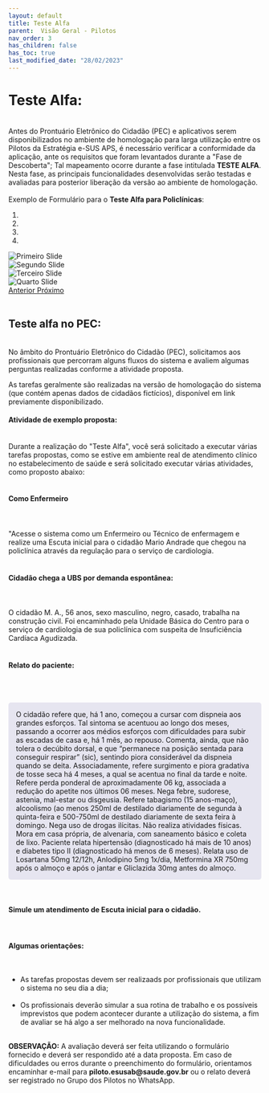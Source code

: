 ```yaml
---
layout: default
title: Teste Alfa
parent:  Visão Geral - Pilotos
nav_order: 3
has_children: false
has_toc: true
last_modified_date: "28/02/2023"
---
```


<html>
<head>
    <title>Teste Alfa</title>
<link rel="stylesheet" href="https://stackpath.bootstrapcdn.com/bootstrap/4.1.3/css/bootstrap.min.css" integrity="sha384-MCw98/SFnGE8fJT3GXwEOngsV7Zt27NXFoaoApmYm81iuXoPkFOJwJ8ERdknLPMO" crossorigin="anonymous">
<script src="https://code.jquery.com/jquery-3.3.1.slim.min.js" integrity="sha384-q8i/X+965DzO0rT7abK41JStQIAqVgRVzpbzo5smXKp4YfRvH+8abtTE1Pi6jizo" crossorigin="anonymous"></script>
<script src="https://cdnjs.cloudflare.com/ajax/libs/popper.js/1.14.3/umd/popper.min.js" integrity="sha384-ZMP7rVo3mIykV+2+9J3UJ46jBk0WLaUAdn689aCwoqbBJiSnjAK/l8WvCWPIPm49" crossorigin="anonymous"></script>
<script src="https://stackpath.bootstrapcdn.com/bootstrap/4.1.3/js/bootstrap.min.js" integrity="sha384-ChfqqxuZUCnJSK3+MXmPNIyE6ZbWh2IMqE241rYiqJxyMiZ6OW/JmZQ5stwEULTy" crossorigin="anonymous"></script>
</head>

<body>

<h1> Teste Alfa:</h1>
<br>
Antes do Prontuário Eletrônico do Cidadão (PEC) e aplicativos serem disponibilizados no ambiente de homologação para larga utilização entre os Pilotos da Estratégia e-SUS APS,  é necessário verificar a conformidade da aplicação, ante os requisitos que foram levantados durante a "Fase de Descoberta"; Tal mapeamento ocorre durante a fase intitulada <b>TESTE ALFA</b>. Nesta fase, as principais funcionalidades desenvolvidas serão testadas e avaliadas para posterior liberação da versão ao ambiente de homologação.
<br>
<br>
Exemplo de Formulário para o <b>Teste Alfa para Policlínicas</b>:
<br>
<div id="carouselExampleIndicators" class="carousel slide" data-ride="carousel">
  <ol class="carousel-indicators">
    <li data-target="#carouselExampleIndicators" data-slide-to="1" class="active"></li>
    <li data-target="#carouselExampleIndicators" data-slide-to="2"></li>
    <li data-target="#carouselExampleIndicators" data-slide-to="3"></li>
    <li data-target="#carouselExampleIndicators" data-slide-to="4"></li>
  </ol>
  <div class="carousel-inner">
    <div class="carousel-item active">
      <img class="d-block w-100" src="https://raw.githubusercontent.com/CGIAP-SAPS/Pilotos/main/docs/Vis%C3%A3o%20Geral%20-%20Pilotos/media/02.PNG" alt="Primeiro Slide">      
    </div>
    <div class="carousel-item">
      <img class="d-block w-100" src="https://raw.githubusercontent.com/CGIAP-SAPS/Pilotos/main/docs/Vis%C3%A3o%20Geral%20-%20Pilotos/media/03.PNG" alt="Segundo Slide">
    </div>
    <div class="carousel-item">
      <img class="d-block w-100" src="https://raw.githubusercontent.com/CGIAP-SAPS/Pilotos/main/docs/Vis%C3%A3o%20Geral%20-%20Pilotos/media/04.PNG" alt="Terceiro Slide">
    </div>
    <div class="carousel-item">
      <img class="d-block w-100" src="https://raw.githubusercontent.com/CGIAP-SAPS/Pilotos/main/docs/Vis%C3%A3o%20Geral%20-%20Pilotos/media/05.PNG" alt="Quarto Slide">
    </div>
  </div>
  <a class="carousel-control-prev" href="#carouselExampleIndicators" role="button" data-slide="prev">
    <span class="carousel-control-prev-icon" aria-hidden="true"></span>
    <span class="sr-only">Anterior</span>
  </a>
  <a class="carousel-control-next" href="#carouselExampleIndicators" role="button" data-slide="next">
    <span class="carousel-control-next-icon" aria-hidden="true"></span>
    <span class="sr-only">Próximo</span>
  </a>
</div>

<br>

<h2>Teste alfa no PEC:</h2>
<br>
No âmbito do Prontuário Eletrônico do Cidadão (PEC), solicitamos aos profissionais que percorram alguns fluxos do sistema e avaliem algumas perguntas realizadas conforme a atividade proposta.

As tarefas geralmente são realizadas na versão de homologação do sistema (que contém apenas dados de cidadãos fictícios), disponível em link previamente disponibilizado.

<h4>Atividade de exemplo proposta:</h4>
<br>
Durante a realização do "Teste Alfa", você será solicitado a executar várias tarefas propostas, como se estive em ambiente real de atendimento clínico no estabelecimento de saúde e será solicitado executar várias atividades, como proposto abaixo:
<br>
<br>
<h4>Como Enfermeiro</h4>
<br>
<br>
"Acesse o sistema como um Enfermeiro ou Técnico de enfermagem e realize uma Escuta inicial para o cidadão Mario Andrade que chegou na policlínica através da regulação para o serviço de cardiologia. 
<br>
<br>
<h4>Cidadão chega a UBS por demanda espontânea:</h4>
<br>
<br>
O cidadão M. A., 56 anos, sexo masculino, negro, casado, trabalha na construção civil. Foi encaminhado pela Unidade Básica do Centro para o serviço de cardiologia de sua policlínica com suspeita de Insuficiência Cardíaca Agudizada.
<br>
<br>
<h4>Relato do paciente:</h4>
<br>
<br>
    <p style="background-color:#E6E5F0; padding:15px;border-radius:5px;">O cidadão refere que, há 1 ano, começou a cursar com dispneia aos grandes esforços. Tal sintoma se acentuou ao longo dos meses, passando a ocorrer aos médios esforços com dificuldades para subir as escadas de casa e, há 1 mês, ao repouso. Comenta, ainda, que não tolera o decúbito dorsal, e que “permanece na posição sentada para conseguir respirar” (sic), sentindo piora considerável da dispneia quando se deita. Associadamente, refere surgimento e piora gradativa de tosse seca há 4 meses, a qual se acentua no final da tarde e noite. Refere perda ponderal de aproximadamente 06 kg, associada a redução do apetite nos últimos 06 meses. Nega febre, sudorese, astenia, mal-estar ou disgeusia.  Refere tabagismo (15 anos-maço), alcoolismo (ao menos 250ml de destilado diariamente de segunda à quinta-feira e 500-750ml de destilado diariamente de sexta feira à domingo. Nega uso de drogas ilícitas. Não realiza atividades físicas. Mora em casa própria, de alvenaria, com saneamento básico e coleta de lixo.
    Paciente relata hipertensão (diagnosticado há mais de 10 anos) e diabetes tipo II (diagnosticado há menos de 6 meses). Relata uso de Losartana 50mg 12/12h, Anlodipino 5mg 1x/dia, Metformina XR 750mg após o almoço e após o jantar e Gliclazida 30mg antes do almoço.</p>
<br>
<h4>Simule um atendimento de Escuta inicial para o cidadão.</h4>
<br>
<h4>Algumas orientações:</h4>
<br>
<ul>
    <li>As tarefas propostas devem ser realizaads por profissionais que utilizam o sistema no seu dia a dia;</li>
    <br>
    <li>Os profissionais deverão simular a sua rotina de trabalho e os possíveis imprevistos que podem acontecer durante a utilização do sistema, a fim de avaliar se há algo a ser melhorado na nova funcionalidade.</li>
</ul>
<br>
<b>OBSERVAÇÃO:</b> A avaliação deverá ser feita utilizando o formulário fornecido e deverá ser respondido até a data proposta. Em caso de dificuldades ou erros durante o preenchimento do formulário, orientamos encaminhar e-mail para <b>piloto.esusab@saude.gov.br</b> ou o relato deverá ser registrado no Grupo dos Pilotos no WhatsApp.

</body>
</html>